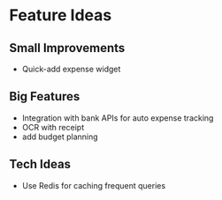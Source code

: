 # Feature Ideas

## Small Improvements
- Quick-add expense widget

## Big Features
- Integration with bank APIs for auto expense tracking
- OCR with receipt
- add budget planning

## Tech Ideas
- Use Redis for caching frequent queries
